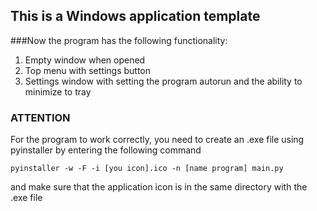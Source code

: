 This is a Windows application template
---

###Now the program has the following functionality:

1. Empty window when opened
2. Top menu with settings button
3. Settings window with setting the program autorun and the ability to minimize to tray

### **ATTENTION**

For the program to work correctly, you need to create an .exe file using pyinstaller by entering the following command 

`pyinstaller -w -F -i [you icon].ico -n [name program] main.py`

and make sure that the application icon is in the same directory with the .exe file
